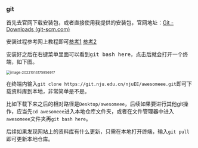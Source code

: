 ### git

首先去官网下载安装包，或者直接使用我提供的安装包，官网地址：[Git - Downloads (git-scm.com)](https://git-scm.com/download)

安装过程参考网上教程即可[参考1](https://blog.csdn.net/mukes/article/details/115693833)	[参考2](https://blog.csdn.net/weixin_44950987/article/details/102619708)

安装好之后在右键菜单里面可以看到<kbd>git bash here</kbd>，点击后就会打开一个终端，如下图。

<img src="C:\Users\DaiZikun\AppData\Roaming\Typora\typora-user-images\image-20221014175956917.png" alt="image-20221014175956917" style="zoom: 67%;" />

在终端内输入`git clone https://git.nju.edu.cn/njuEE/awesomeee.git`即可下载资料库到本地，非常简单是不是。

比如下载下来之后的相对路径是`Desktop/awesomeee`，后续如果要进行其他git操作，应当先`cd awesomeee`进入本地仓库文件夹，或者在文件管理器中进入`awesomeee`文件夹再`git bash here`。

后续如果发现网站上的资料库有什么更新，只需在本地打开终端，输入`git pull`即可更新本地仓库。